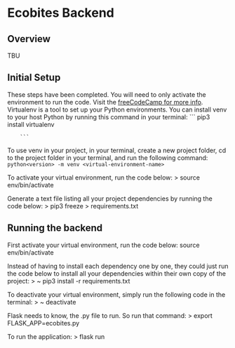 # Ecobites Backend 


## Overview
TBU 


## Initial Setup 
These steps have been completed. You will need to only activate the environment to run the code. 
Visit the [freeCodeCamp for more info](https://www.freecodecamp.org/news/how-to-setup-virtual-environments-in-python/).
Virtualenv is a tool to set up your Python environments. You can install venv to your host Python by running this command in your terminal:
        ```
                pip3 install virtualenv   
        
        ```

To use venv in your project, in your terminal, create a new project folder, cd to the project folder in your terminal, and run the following command:
        ```
                python<version> -m venv <virtual-environment-name>
        ```

To activate your virtual environment, run the code below:
       > source env/bin/activate

Generate a text file listing all your project dependencies by running the code below:
       > pip3 freeze > requirements.txt



## Running the backend 
First activate your virtual environment, run the code below:
        source env/bin/activate


Instead of having to install each dependency one by one, they could just run the code below to install all your dependencies within their own copy of the project:
        > ~ pip3 install -r requirements.txt


To deactivate your virtual environment, simply run the following code in the terminal:
        > ~ deactivate


Flask needs to know, the .py file to run. So run that command:
        > export FLASK_APP=ecobites.py

To run the application:
        > flask run
